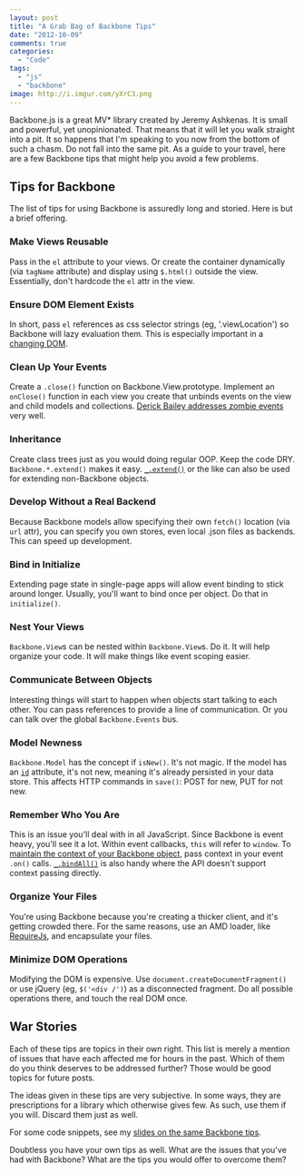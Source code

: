 ```yaml
---
layout: post
title: "A Grab Bag of Backbone Tips"
date: "2012-10-09"
comments: true
categories:
  - "Code"
tags:
  - "js"
  - "backbone"
image: http://i.imgur.com/yXrC3.png
---
```


Backbone.js is a great MV* library created by Jeremy Ashkenas.  It is small and powerful, yet unopinionated.  That means that it will let you walk straight into a pit.  It so happens that I'm speaking to you now from the bottom of such a chasm.  Do not fall into the same pit.  As a guide to your travel, here are a few Backbone tips that might help you avoid a few problems.

<!--more-->

## Tips for Backbone

The list of tips for using Backbone is assuredly long and storied.  Here is but a brief offering.

### Make Views Reusable

Pass in the `el` attribute to your views.  Or create the container dynamically (via `tagName` attribute) and display using `$.html()` outside the view.  Essentially, don't hardcode the `el` attr in the view.

### Ensure DOM Element Exists

In short, pass `el` references as css selector strings (eg, '.viewLocation') so Backbone will lazy evaluation them.  This is especially important in a [changing DOM](http://rockycode.com/blog/backbone-views-dynamic-dom/).

### Clean Up Your Events

Create a `.close()` function on Backbone.View.prototype.  Implement an `onClose()` function in each view you create that unbinds events on the view and child models and collections.  [Derick Bailey addresses zombie events](http://lostechies.com/derickbailey/2011/09/15/zombies-run-managing-page-transitions-in-backbone-apps/) very well.

### Inheritance

Create class trees just as you would doing regular OOP.  Keep the code DRY.  `Backbone.*.extend()` makes it easy.  [`_.extend()`](http://underscorejs.org/#extend) or the like can also be used for extending non-Backbone objects.

### Develop Without a Real Backend

Because Backbone models allow specifying their own `fetch()` location (via `url` attr), you can specify you own stores, even local .json files as backends.  This can speed up development.

### Bind in Initialize

Extending page state in single-page apps will allow event binding to stick around longer.  Usually, you'll want to bind once per object.  Do that in `initialize()`.

### Nest Your Views

`Backbone.View`s can be nested within `Backbone.View`s.  Do it.  It will help organize your code.  It will make things like event scoping easier.

### Communicate Between Objects

Interesting things will start to happen when objects start talking to each other.  You can pass references to provide a line of communication.  Or you can talk over the global `Backbone.Events` bus.

### Model Newness

`Backbone.Model` has the concept if `isNew()`.  It's not magic.  If the model has an [`id`](http://backbonejs.org/#Model-idAttribute) attribute, it's not new, meaning it's already persisted in your data store.  This affects HTTP commands in `save()`: POST for new, PUT for not new.

### Remember Who You Are

This is an issue you'll deal with in all JavaScript.  Since Backbone is event heavy, you'll see it a lot.  Within event callbacks, `this` will refer to `window`.  To [maintain the context of your Backbone object](http://backbonejs.org/#FAQ-this), pass context in your event `.on()` calls.  [`_.bindAll()`](http://underscorejs.org/#bindAll) is also handy where the API doesn't support context passing directly.

### Organize Your Files

You're using Backbone because you're creating a thicker client, and it's getting crowded there.  For the same reasons, use an AMD loader, like [RequireJs](http://requirejs.org/docs/start.html), and encapsulate your files.

### Minimize DOM Operations

Modifying the DOM is expensive.  Use `document.createDocumentFragment()` or use jQuery (eg, `$('<div /')`) as a disconnected fragment.  Do all possible operations there, and touch the real DOM once.

## War Stories

Each of these tips are topics in their own right.  This list is merely a mention of issues that have each affected me for hours in the past.  Which of them do you think deserves to be addressed further?  Those would be good topics for future posts.

The ideas given in these tips are very subjective.  In some ways, they are prescriptions for a library which otherwise gives few.  As such, use them if you will.  Discard them just as well.

For some code snippets, see my [slides on the same Backbone tips](http://jaketrent.github.com/vertebrae-preso/).

Doubtless you have your own tips as well.  What are the issues that you've had with Backbone?  What are the tips you would offer to overcome them?
